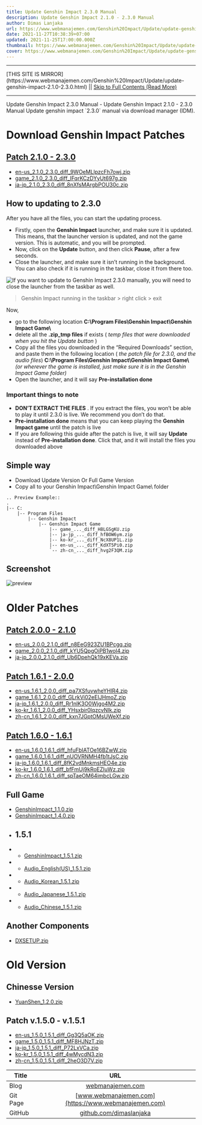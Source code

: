 ```yaml
---
title: Update Genshin Impact 2.3.0 Manual
description: Update Genshin Impact 2.1.0 - 2.3.0 Manual
author: Dimas Lanjaka
url: https://www.webmanajemen.com/Genshin%20Impact/Update/update-genshin-impact-2.1.0-2.3.0.html
date: 2021-11-27T10:38:39+07:00
updated: 2021-11-25T17:00:00.000Z
thumbnail: https://www.webmanajemen.com/Genshin%20Impact/Update/update-genshin-impact-1.5.1-1.6.0/cover.jpg
cover: https://www.webmanajemen.com/Genshin%20Impact/Update/update-genshin-impact-1.5.1-1.6.0/cover.jpg
---
```


<hr/> [THIS SITE IS MIRROR](https://www.webmanajemen.com/Genshin%20Impact/Update/update-genshin-impact-2.1.0-2.3.0.html) || <a href="https://www.webmanajemen.com/Genshin%20Impact/Update/update-genshin-impact-2.1.0-2.3.0.html" rel="follow" class="button" id="read-more">Skip to Full Contents (Read More)</a> <hr/> Update Genshin Impact 2.3.0 Manual - Update Genshin Impact 2.1.0 - 2.3.0 Manual Update genshin impact `2.3.0` manual via download manager (IDM).



# Download Genshin Impact Patches

## [Patch 2.1.0 - 2.3.0](update-genshin-impact-2.1.0-2.3.0.html)
- [en-us_2.1.0_2.3.0_diff_9WOeMLlpzcFh7owj.zip](https://autopatchhk.yuanshen.com/client_app/update/hk4e_global/10/en-us_2.1.0_2.3.0_diff_9WOeMLlpzcFh7owj.zip)
- [game_2.1.0_2.3.0_diff_IFqrKCzDYyUt697g.zip](https://autopatchhk.yuanshen.com/client_app/update/hk4e_global/10/game_2.1.0_2.3.0_diff_IFqrKCzDYyUt697g.zip)
- [ja-jp_2.1.0_2.3.0_diff_8nXfsMArgbPOU30c.zip](https://autopatchhk.yuanshen.com/client_app/update/hk4e_global/10/ja-jp_2.1.0_2.3.0_diff_8nXfsMArgbPOU30c.zip)

## How to updating to 2.3.0
After you have all the files, you can start the updating process.
*   Firstly, open the **Genshin Impact** launcher, and make sure it is updated. This means, that the launcher version is updated, and not the game version. This is automatic, and you will be prompted.
*   Now, click on the **Update** button, and then click **Pause**, after a few seconds.
*   Close the launcher, and make sure it isn’t running in the background. You can also check if it is running in the taskbar, close it from there too.

![If you want to update to Genshin Impact 2.3.0 manually, you will need to close the launcher from the taskbar as well.](update-genshin-impact-1.5.1-1.6.0/Genshin-Impact-in-Taskbar.png)

> Genshin Impact running in the taskbar > right click > exit

Now,
* go to the following location **C:\\Program Files\\Genshin Impact\\Genshin Impact Game\\**
* delete all the **.zip\_tmp files** if exists ( _temp files that were downloaded when you hit the Update button_ )
* Copy all the files you downloaded in the “Required Downloads” section, and paste them in the following location ( _the patch file for 2.3.0, and the audio files_) **C:\\Program Files\\Genshin Impact\\Genshin Impact Game\\** _(or wherever the game is installed, just make sure it is in the Genshin Impact Game folder)_
* Open the launcher, and it will say **Pre-installation done**

### Important things to **note**
*   **DON’T EXTRACT THE FILES** . If you extract the files, you won’t be able to play it until 2.3.0 is live. We recommend you don’t do that.
*   **Pre-installation done** means that you can keep playing the **Genshin Impact game** until the patch is live
*   If you are following this guide after the patch is live, it will say **Update** instead of **Pre-installation done**. Click that, and it will install the files you downloaded above

## Simple way
- Download Update Version Or Full Game Version
- Copy all to your Genshin Impact\Genshin Impact Game\ folder

```
.. Preview Example::
.
|-- C:
    |-- Program Files
        |-- Genshin Impact
            |-- Genshin Impact Game
                |-- game_..._diff_H8LGSgKU.zip
                |-- ja-jp_..._diff_hfBOW6ym.zip
                |-- ko-kr_..._diff_NcX8UP1L.zip
                |-- en-us_..._diff_KdXT5Pi0.zip
                `-- zh-cn_..._diff_hvg2F3QM.zip
```

## Screenshot

![preview](https://i.imgur.com/zHDw2i0.png)

# Older Patches

## [Patch 2.0.0 - 2.1.0](update-genshin-impact-2.0.0-2.1.0.html)
- [en-us_2.0.0_2.1.0_diff_n8EeG923ZU1BPcgq.zip](https://autopatchhk.yuanshen.com/client_app/update/hk4e_global/10/en-us_2.0.0_2.1.0_diff_n8EeG923ZU1BPcgq.zip)
- [game_2.0.0_2.1.0_diff_kYU5QpgOiPB1woI4.zip](https://autopatchhk.yuanshen.com/client_app/update/hk4e_global/10/game_2.0.0_2.1.0_diff_kYU5QpgOiPB1woI4.zip)
- [ja-jp_2.0.0_2.1.0_diff_Ub6DpehQk19xKEVa.zip](https://autopatchhk.yuanshen.com/client_app/update/hk4e_global/10/ja-jp_2.0.0_2.1.0_diff_Ub6DpehQk19xKEVa.zip)

## [Patch 1.6.1 - 2.0.0](update-genshin-impact-1.6.1-2.0.0.html)

- [en-us_1.6.1_2.0.0_diff_pa7XSfuvwheYHlR4.zip](https://autopatchhk.yuanshen.com/client_app/update/hk4e_global/10/en-us_1.6.1_2.0.0_diff_pa7XSfuvwheYHlR4.zip)
- [game_1.6.1_2.0.0_diff_GLrkVi02eEIJHmoZ.zip](https://autopatchhk.yuanshen.com/client_app/update/hk4e_global/10/game_1.6.1_2.0.0_diff_GLrkVi02eEIJHmoZ.zip)
- [ja-jp_1.6.1_2.0.0_diff_Rr1nlK3O0Wjgo4M2.zip](https://autopatchhk.yuanshen.com/client_app/update/hk4e_global/10/ja-jp_1.6.1_2.0.0_diff_Rr1nlK3O0Wjgo4M2.zip)
- [ko-kr_1.6.1_2.0.0_diff_YHsxbir0lqzcvNIk.zip](https://autopatchhk.yuanshen.com/client_app/update/hk4e_global/10/ko-kr_1.6.1_2.0.0_diff_YHsxbir0lqzcvNIk.zip)
- [zh-cn_1.6.1_2.0.0_diff_kxn7JGptOMsUWeXf.zip](https://autopatchhk.yuanshen.com/client_app/update/hk4e_global/10/zh-cn_1.6.1_2.0.0_diff_kxn7JGptOMsUWeXf.zip)

## [Patch 1.6.0 - 1.6.1](update-genshin-impact-1.6.0-1.6.1.html)

- [en-us_1.6.0_1.6.1_diff_hfuFbIATOe16BZwW.zip](https://autopatchhk.yuanshen.com/client_app/update/hk4e_global/10/en-us_1.6.0_1.6.1_diff_hfuFbIATOe16BZwW.zip)
- [game_1.6.0_1.6.1_diff_nUOVRNMH4fb1tJsC.zip](https://autopatchhk.yuanshen.com/client_app/update/hk4e_global/10/game_1.6.0_1.6.1_diff_nUOVRNMH4fb1tJsC.zip)
- [ja-jp_1.6.0_1.6.1_diff_8fK2vdMnkmsHEO4e.zip](https://autopatchhk.yuanshen.com/client_app/update/hk4e_global/10/ja-jp_1.6.0_1.6.1_diff_8fK2vdMnkmsHEO4e.zip)
- [ko-kr_1.6.0_1.6.1_diff_bfFmUj9kRoEZIuWz.zip](https://autopatchhk.yuanshen.com/client_app/update/hk4e_global/10/ko-kr_1.6.0_1.6.1_diff_bfFmUj9kRoEZIuWz.zip)
- [zh-cn_1.6.0_1.6.1_diff_spTaeOM64imbcLGw.zip](https://autopatchhk.yuanshen.com/client_app/update/hk4e_global/10/zh-cn_1.6.0_1.6.1_diff_spTaeOM64imbcLGw.zip)

## Full Game

- [GenshinImpact_1.1.0.zip](https://autopatchhk.yuanshen.com/client_app/pc_mihoyo/20201111_8e266b33e565ddf8/GenshinImpact_1.1.0.zip)
- [GenshinImpact_1.4.0.zip](https://autopatchhk.yuanshen.com/client_app/pc_mihoyo/20210317_67c8f1002bb26672/GenshinImpact_1.4.0.zip)
- ## 1.5.1
- - [GenshinImpact_1.5.1.zip](https://autopatchhk.yuanshen.com/client_app/pc_mihoyo/20210430_27ad367085356fd4/GenshinImpact_1.5.1.zip)
- - [Audio_English(US)\_1.5.1.zip](
)
- - [Audio_Korean_1.5.1.zip](https://autopatchhk.yuanshen.com/client_app/pc_mihoyo/20210430_27ad367085356fd4/Audio_Korean_1.5.1.zip)
- - [Audio_Japanese_1.5.1.zip](https://autopatchhk.yuanshen.com/client_app/pc_mihoyo/20210430_27ad367085356fd4/Audio_Japanese_1.5.1.zip)
- - [Audio_Chinese_1.5.1.zip](https://autopatchhk.yuanshen.com/client_app/pc_mihoyo/20210430_27ad367085356fd4/Audio_Chinese_1.5.1.zip)

## Another Components

- [DXSETUP.zip](https://autopatchhk.yuanshen.com/client_app/plugins/DXSETUP.zip)

# Old Version

## Chinesse Version

- [YuanShen_1.2.0.zip](https://autopatchhk.yuanshen.com/client_app/update/hk4e_global/10/YuanShen_1.2.0.zip)

## Patch v.1.5.0 - v.1.5.1

- [en-us_1.5.0_1.5.1_diff_Gg3Q5aOK.zip](https://autopatchhk.yuanshen.com/client_app/update/hk4e_global/10/en-us_1.5.0_1.5.1_diff_Gg3Q5aOK.zip)
- [game_1.5.0_1.5.1_diff_MF8HJNzT.zip](https://autopatchhk.yuanshen.com/client_app/update/hk4e_global/10/game_1.5.0_1.5.1_diff_MF8HJNzT.zip)
- [ja-jp_1.5.0_1.5.1_diff_P72LxVCa.zip](https://autopatchhk.yuanshen.com/client_app/update/hk4e_global/10/ja-jp_1.5.0_1.5.1_diff_P72LxVCa.zip)
- [ko-kr_1.5.0_1.5.1_diff_4wMycdN3.zip](https://autopatchhk.yuanshen.com/client_app/update/hk4e_global/10/ko-kr_1.5.0_1.5.1_diff_4wMycdN3.zip)
- [zh-cn_1.5.0_1.5.1_diff_2heO3D7V.zip](https://autopatchhk.yuanshen.com/client_app/update/hk4e_global/10/zh-cn_1.5.0_1.5.1_diff_2heO3D7V.zip)

| Title    |                            URL                             |
| -------- | :--------------------------------------------------------: |
| Blog     |        [webmanajemen.com](https://webmanajemen.com)        |
| Git Page |    [www.webmanajemen.com](https://www.webmanajemen.com)    |
| GitHub   | [github.com/dimaslanjaka](https://github.com/dimaslanjaka) | <hr/> [THIS SITE IS MIRROR](https://www.webmanajemen.com/Genshin%20Impact/Update/update-genshin-impact-2.1.0-2.3.0.html) || <a href="https://www.webmanajemen.com/Genshin%20Impact/Update/update-genshin-impact-2.1.0-2.3.0.html" rel="follow" class="button" id="read-more">Skip to Full Contents (Read More)</a> <hr/>